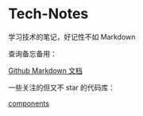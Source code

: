 # Tech-Notes

学习技术的笔记，好记性不如 Markdown

查询备忘备用：

[Github Markdown 文档](https://help.github.com/categories/writing-on-github/)

一些关注的但又不 star 的代码库：

[components](https://github.com/component)
